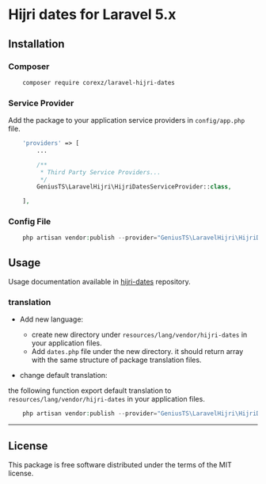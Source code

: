 # Hijri dates for Laravel 5.x

## Installation

### Composer

```bash
	composer require corexz/laravel-hijri-dates
```

### Service Provider

Add the package to your application service providers in `config/app.php` file.

```php
    'providers' => [
        ...

        /**
         * Third Party Service Providers...
         */
        GeniusTS\LaravelHijri\HijriDatesServiceProvider::class,

    ],
```

### Config File

```php
    php artisan vendor:publish --provider="GeniusTS\LaravelHijri\HijriDatesServiceProvider" --tag=config
```

## Usage

Usage documentation available in [hijri-dates](https://github.com/GeniusTS/hijri-dates) repository.

### translation

* Add new language:
    * create new directory under `resources/lang/vendor/hijri-dates` in your application files.
    * Add `dates.php` file under the new directory. it should return array with the same structure
    of package translation files.

* change default translation:

the following function export default translation to `resources/lang/vendor/hijri-dates` in your application files.

```php
    php artisan vendor:publish --provider="GeniusTS\LaravelHijri\HijriDatesServiceProvider" --tag=translation
```

---

## License

This package is free software distributed under the terms of the MIT license.
